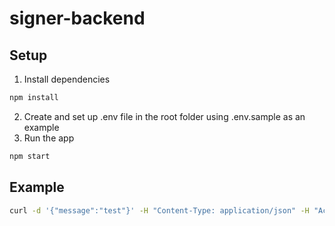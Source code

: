 # signer-backend

## Setup

1. Install dependencies

```bash
npm install
```

2. Create and set up .env file in the root folder using .env.sample as an example
3. Run the app

```bash
npm start
```

## Example

```bash
curl -d '{"message":"test"}' -H "Content-Type: application/json" -H "Accept: application/json" -X POST http://localhost:5000/sign
```
